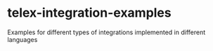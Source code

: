 # telex-integration-examples
Examples for different types of integrations implemented in different languages
